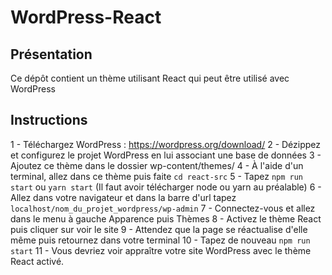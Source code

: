 # WordPress-React


## Présentation

<p>
    Ce dépôt contient un thème utilisant React qui peut être utilisé avec WordPress
</p>

## Instructions
<p>
    1 - Téléchargez WordPress : <a href="https://wordpress.org/download/" target="_blank">https://wordpress.org/download/</a>
    2 - Dézippez et configurez le projet WordPress en lui associant une base de données
    3 - Ajoutez ce thème dans le dossier wp-content/themes/
    4 - À l'aide d'un terminal, allez dans ce thème puis faite <code>cd react-src</code>
    5 - Tapez <code>npm run start</code> ou <code>yarn start</code> (Il faut avoir télécharger node ou yarn au préalable)
    6 - Allez dans votre navigateur et dans la barre d'url tapez <code>localhost/nom_du_projet_wordpress/wp-admin</code>
    7 - Connectez-vous et allez dans le menu à gauche Apparence puis Thèmes
    8 - Activez le thème React puis cliquer sur voir le site
    9 - Attendez que la page se réactualise d'elle même puis retournez dans votre terminal
    10 - Tapez de nouveau <code>npm run start</code>
    11 - Vous devriez voir appraître votre site WordPress avec le thème React activé.
</p>